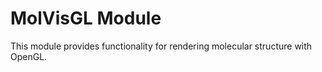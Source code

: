 # MolVisGL Module

This module provides functionality for rendering molecular structure with OpenGL.
